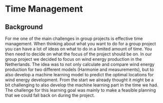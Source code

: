 # Time Management
## Background
For me one of the main challenges in group projects is effective time management. When thinking about what you want to do for a group project you can have a lot of ideas on what to do in a limited amount of time. You then need to decide on what the focus of the project should be on. In our group project we decided to focus on wind energy production in the Netherlands. The idea was to not only calculate and compare wind energy production for two different models (Harmonie and measurements), but to also develop a machine learning model to predict the optimal locations for wind energy development. From the start we already thought it might be a bit challenging to also develop the machine learning part in the time we had. The challenge for this learning goal was mainly to make a feasible planning that we could fall back on during the project.
